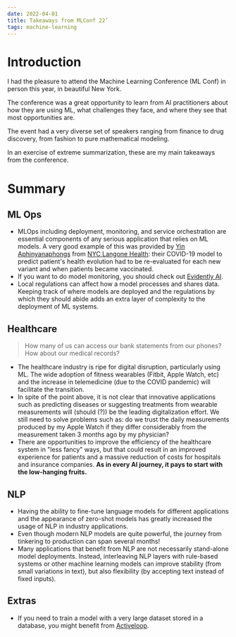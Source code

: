 ```yaml
---
date: 2022-04-01
title: Takeaways from MLConf 22’
tags: machine-learning
---
```


# Introduction

I had the pleasure to attend the Machine Learning Conference (ML Conf) in person this year, in beautiful New York.

The conference was a great opportunity to learn from AI practitioners about how they are using ML, what challenges they face, and where they see that most opportunities are.

The event had a very diverse set of speakers ranging from finance to drug discovery, from fashion to pure mathematical modeling.

In an exercise of extreme summarization, these are my main takeaways from the conference.

# Summary

## ML Ops

- MLOps including deployment, monitoring, and service orchestration are essential components of any serious application that relies on ML models. A very good example of this was provided by [Yin Aphinyanaphongs](https://mlconf.com/speakers/yin-aphinyanaphongs/) from [NYC Langone Health](https://nyulangone.org/): their COVID-19 model to predict patient's health evolution had to be re-evaluated for each new variant and when patients became vaccinated.
- If you want to do model monitoring, you should check out [Evidently AI](https://evidentlyai.com/).
- Local regulations can affect how a model processes and shares data. Keeping track of where models are deployed and the regulations by which they should abide adds an extra layer of complexity to the deployment of ML systems.

## Healthcare

> How many of us can access our bank statements from our phones? How about our medical records?
>
- The healthcare industry is ripe for digital disruption, particularly using ML. The wide adoption of fitness wearables (Fitbit, Apple Watch, etc) and the increase in telemedicine (due to the COVID pandemic) will facilitate the transition.
- In spite of the point above, it is not clear that innovative applications such as predicting diseases or suggesting treatments from wearable measurements will (should (?)) be the leading digitalization effort. We still need to solve problems such as: do we trust the daily measurements produced by my Apple Watch if they differ considerably from the measurement taken 3 months ago by my physician?
- There are opportunities to improve the efficiency of the healthcare system in "less fancy" ways, but that could result in an improved experience for patients and a massive reduction of costs for hospitals and insurance companies. **As in every AI journey, it pays to start with the low-hanging fruits.**

## NLP

- Having the ability to fine-tune language models for different applications and the appearance of zero-shot models has greatly increased the usage of NLP in industry applications.
- Even though modern NLP models are quite powerful, the journey from tinkering to production can span several months!
- Many applications that benefit from NLP are not necessarily stand-alone model deployments. Instead, interleaving NLP layers with rule-based systems or other machine learning models can improve stability (from small variations in text), but also flexibility (by accepting text instead of fixed inputs).

## Extras

- If you need to train a model with a very large dataset stored in a database, you might benefit from [Activeloop](https://www.activeloop.ai/).
